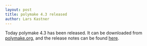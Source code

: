 ```yaml
---
layout: post
title: polymake 4.3 released
author: Lars Kastner
---
```


Today polymake 4.3 has been released. It can be downloaded from
[polymake.org](https://polymake.org/doku.php/download/start), and the release
notes can be found [here](https://polymake.org/doku.php/news/release_4_3).
